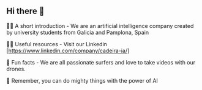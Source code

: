 ## Hi there 👋



🙋‍♀️ A short introduction - We are an artificial intelligence company created by university students from Galicia and Pamplona, Spain

👩‍💻 Useful resources - Visit our Linkedin [https://www.linkedin.com/company/cadeira-ia/]

🍿 Fun facts - We are all passionate surfers and love to take videos with our drones.

🧙 Remember, you can do mighty things with the power of AI

